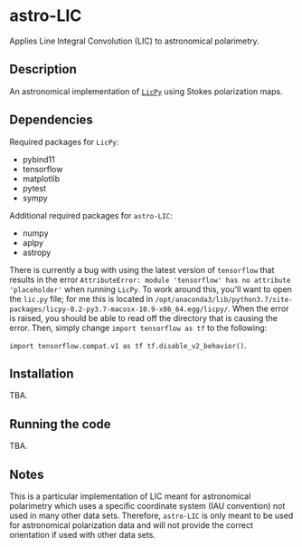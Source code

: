# astro-LIC

Applies Line Integral Convolution (LIC) to astronomical polarimetry. 

## Description

An astronomical implementation of [`LicPy`](https://rufat.be/licpy/) using Stokes polarization maps.

## Dependencies

Required packages for `LicPy`:
* pybind11
* tensorflow
* matplotlib
* pytest
* sympy

Additional required packages for `astro-LIC`:

* numpy
* aplpy
* astropy

There is currently a bug with using the latest version of `tensorflow` that results in the error `AttributeError: module 'tensorflow' has no attribute 'placeholder'` when running `LicPy`. To work around this, you'll want to open the `lic.py` file; for me this is located in `/opt/anaconda3/lib/python3.7/site-packages/licpy-0.2-py3.7-macosx-10.9-x86_64.egg/licpy/`. When the error is raised, you should be able to read off the directory that is causing the error. Then, simply change `import tensorflow as tf` to the following:

`import tensorflow.compat.v1 as tf
tf.disable_v2_behavior()`.

## Installation

TBA.

## Running the code

TBA.

## Notes

This is a particular implementation of LIC meant for astronomical polarimetry which uses a specific coordinate system (IAU convention) not used in many other data sets. Therefore, `astro-LIC` is only meant to be used for astronomical polarization data and will not provide the correct orientation if used with other data sets.
